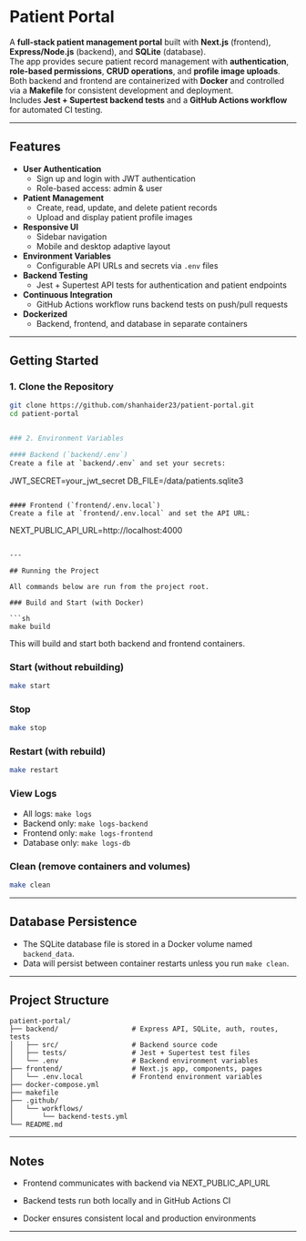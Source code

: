 # Patient Portal

A **full-stack patient management portal** built with **Next.js** (frontend), **Express/Node.js** (backend), and **SQLite** (database).  
The app provides secure patient record management with **authentication**, **role-based permissions**, **CRUD operations**, and **profile image uploads**.  
Both backend and frontend are containerized with **Docker** and controlled via a **Makefile** for consistent development and deployment.  
Includes **Jest + Supertest backend tests** and a **GitHub Actions workflow** for automated CI testing.

---

## Features

- **User Authentication**
  - Sign up and login with JWT authentication
  - Role-based access: admin & user
- **Patient Management**
  - Create, read, update, and delete patient records
  - Upload and display patient profile images
- **Responsive UI**
  - Sidebar navigation
  - Mobile and desktop adaptive layout
- **Environment Variables**
  - Configurable API URLs and secrets via `.env` files
- **Backend Testing**
  - Jest + Supertest API tests for authentication and patient endpoints
- **Continuous Integration**
  - GitHub Actions workflow runs backend tests on push/pull requests
- **Dockerized**
  - Backend, frontend, and database in separate containers

---

## Getting Started

### 1. Clone the Repository
```sh
git clone https://github.com/shanhaider23/patient-portal.git
cd patient-portal


### 2. Environment Variables

#### Backend (`backend/.env`)
Create a file at `backend/.env` and set your secrets:
```
JWT_SECRET=your_jwt_secret
DB_FILE=/data/patients.sqlite3
```

#### Frontend (`frontend/.env.local`)
Create a file at `frontend/.env.local` and set the API URL:
```
NEXT_PUBLIC_API_URL=http://localhost:4000
```

---

## Running the Project

All commands below are run from the project root.

### Build and Start (with Docker)

```sh
make build
```
This will build and start both backend and frontend containers.

### Start (without rebuilding)

```sh
make start
```

### Stop

```sh
make stop
```

### Restart (with rebuild)

```sh
make restart
```

### View Logs

- All logs: `make logs`
- Backend only: `make logs-backend`
- Frontend only: `make logs-frontend`
- Database only: `make logs-db`

### Clean (remove containers and volumes)

```sh
make clean
```

---

## Database Persistence

- The SQLite database file is stored in a Docker volume named `backend_data`.
- Data will persist between container restarts unless you run `make clean`.

---

## Project Structure

```
patient-portal/
├── backend/                  # Express API, SQLite, auth, routes, tests
│   ├── src/                  # Backend source code
│   ├── tests/                # Jest + Supertest test files
│   └── .env                  # Backend environment variables
├── frontend/                 # Next.js app, components, pages
│   └── .env.local            # Frontend environment variables
├── docker-compose.yml
├── makefile
├── .github/
│   └── workflows/
│       └── backend-tests.yml
└── README.md

```

---

## Notes

- Frontend communicates with backend via NEXT_PUBLIC_API_URL

- Backend tests run both locally and in GitHub Actions CI

- Docker ensures consistent local and production environments

---

##
